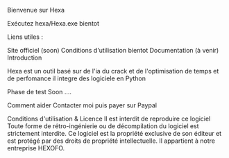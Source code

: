 Bienvenue sur Hexa

Exécutez hexa/Hexa.exe bientot

Liens utiles : 

Site officiel (soon)
Conditions d'utilisation bientot
Documentation (à venir)
Introduction

Hexa est un outil  basé sur de l'ia du crack et de l'optimisation de temps et de perfomance il integre des logiciele en Python

Phase de test
Soon ....

Comment aider
Contacter moi puis payer sur Paypal


Conditions d'utilisation & Licence
Il est interdit de reproduire ce logiciel
Toute forme de rétro-ingénierie ou de décompilation du logiciel est strictement interdite.
Ce logiciel est la propriété exclusive de son éditeur et est protégé par des droits de propriété intellectuelle.
Il appartient à notre entreprise HEXOFO.

